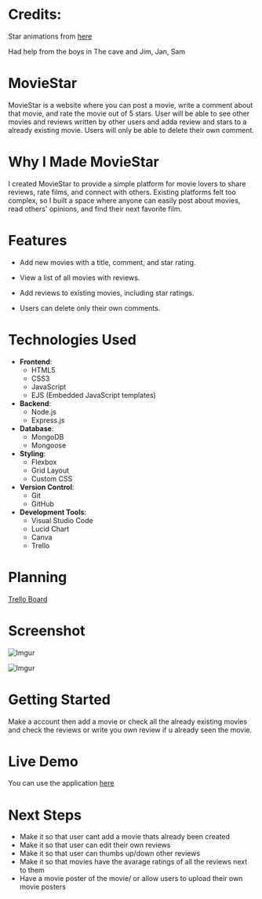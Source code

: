 # Credits:

Star animations from [here](https://uiverse.io/SelfMadeSystem/selfish-starfish-40)

Had help from the boys in The cave and Jim, Jan, Sam

# MovieStar

MovieStar is a website where you can post a movie, write a comment about that movie, and rate the movie out of 5 stars. User will be able to see other movies and reviews written by other users and adda review and stars to a already existing movie. Users will only be able to delete their own comment. 

# Why I Made MovieStar

I created MovieStar to provide a simple platform for movie lovers to share reviews, rate films, and connect with others. Existing platforms felt too complex, so I built a space where anyone can easily post about movies, read others' opinions, and find their next favorite film.

# Features

- Add new movies with a title, comment, and star rating.

- View a list of all movies with reviews.

- Add reviews to existing movies, including star ratings.

- Users can delete only their own comments.

# Technologies Used
- **Frontend**: 
  - HTML5 
  - CSS3
  - JavaScript 
  - EJS (Embedded JavaScript templates)
- **Backend**: 
  - Node.js 
  - Express.js
- **Database**: 
  - MongoDB 
  - Mongoose
- **Styling**: 
  - Flexbox 
  - Grid Layout 
  - Custom CSS
- **Version Control**: 
  - Git 
  - GitHub
- **Development Tools**: 
  - Visual Studio Code
  - Lucid Chart
  - Canva
  - Trello

# Planning

[Trello Board](https://trello.com/b/pcObJ1O8/hello-board)

# Screenshot

![Imgur](https://i.imgur.com/4jEslaK.png)

![Imgur](https://i.imgur.com/jtNEB5N.png)

# Getting Started

Make a account then add a movie or check all the already existing
movies and check the reviews or write you own review if u already 
seen the movie.

# Live Demo

You can use the application [here](https://moviestar-624ac53691a3.herokuapp.com/)

# Next Steps

- Make it so that user cant add a movie thats already been created
- Make it so that user can edit their own reviews
- Make it so that user can thumbs up/down other reviews
- Make it so that movies have the avarage ratings of all the reviews 
next to them
- Have a movie poster of the movie/ or allow users to upload their 
own movie posters